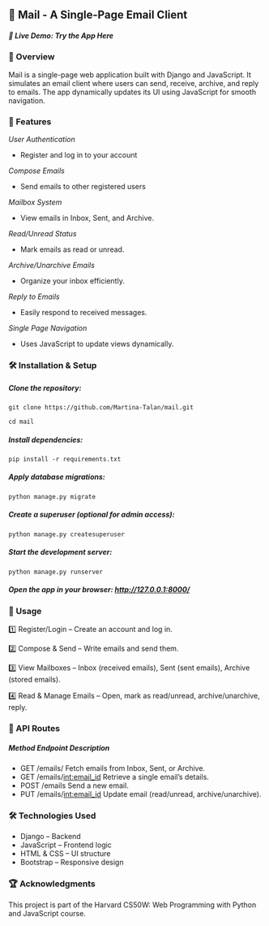 ## 📧 Mail - A Single-Page Email Client
##### 🔗 Live Demo: Try the App Here



### 📜 Overview
Mail is a single-page web application built with Django and JavaScript. It simulates an email client where users can send, receive, archive, and reply to emails. The app dynamically updates its UI using JavaScript for smooth navigation.

### 🚀 Features

*User Authentication*
- Register and log in to your account

*Compose Emails*
- Send emails to other registered users

*Mailbox System*
- View emails in Inbox, Sent, and Archive.  

*Read/Unread Status*
- Mark emails as read or unread.  

*Archive/Unarchive Emails*
- Organize your inbox efficiently.   

*Reply to Emails*
- Easily respond to received messages.  

*Single Page Navigation*
- Uses JavaScript to update views dynamically.  

  
### 🛠️ Installation & Setup
##### Clone the repository:
```
git clone https://github.com/Martina-Talan/mail.git

cd mail
```

##### Install dependencies:
```
pip install -r requirements.txt
```

##### Apply database migrations:
```
python manage.py migrate
```

##### Create a superuser (optional for admin access):
```
python manage.py createsuperuser
```

##### Start the development server:
```
python manage.py runserver
```

##### Open the app in your browser: http://127.0.0.1:8000/


### 📌 Usage
 1️⃣ Register/Login – Create an account and log in.
 
 2️⃣ Compose & Send – Write emails and send them.
 
 3️⃣ View Mailboxes – Inbox (received emails), Sent (sent emails), Archive (stored emails).
 
 4️⃣ Read & Manage Emails – Open, mark as read/unread, archive/unarchive, reply.
 

### 🔗 API Routes
##### Method	Endpoint	Description
- GET	/emails/<mailbox>	Fetch emails from Inbox, Sent, or Archive.
- GET	/emails/<int:email_id>	Retrieve a single email’s details.
- POST	/emails	Send a new email.
- PUT	/emails/<int:email_id>	Update email (read/unread, archive/unarchive).

### 🛠️ Technologies Used
- Django – Backend
- JavaScript – Frontend logic
- HTML & CSS – UI structure
- Bootstrap – Responsive design

### 🏆 Acknowledgments
This project is part of the Harvard CS50W: Web Programming with Python and JavaScript course.

